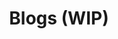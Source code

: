 ---
# Featured tags need to have either the `list` or `grid` layout (PRO only).
layout: list

# The title of the tag's page.
title: Blogs (WIP)

# The name of the tag, used in a post's front matter (e.g. tags: [<slug>]).
slug: blogs

# (Optional) Write a short (~150 characters) description of this featured tag.
description: >
  Welcome to my projects I have done!

# (Optional) You can disable grouping posts by date.
# no_groups: true

# Exclude this example category from the sitemap.
# DON'T USE THIS SETTING IN YOUR CATEGORIES!
# sitemap: False
---